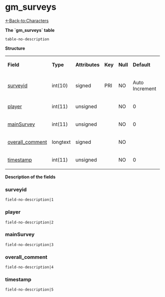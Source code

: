# gm\_surveys

[<-Back-to:Characters](database-characters.md)

**The \`gm\_surveys\` table**

`table-no-description`

**Structure**

<table>
<colgroup>
<col width="12%" />
<col width="12%" />
<col width="12%" />
<col width="12%" />
<col width="12%" />
<col width="12%" />
<col width="12%" />
<col width="12%" />
</colgroup>
<tbody>
<tr class="odd">
<td><p><strong>Field</strong></p></td>
<td><p><strong>Type</strong></p></td>
<td><p><strong>Attributes</strong></p></td>
<td><p><strong>Key</strong></p></td>
<td><p><strong>Null</strong></p></td>
<td><p><strong>Default</strong></p></td>
<td><p><strong>Extra</strong></p></td>
<td><p><strong>Comment</strong></p></td>
</tr>
<tr class="even">
<td><p><a href="#gm_surveys-surveyid">surveyid</a></p></td>
<td><p>int(10)</p></td>
<td><p>signed</p></td>
<td><p>PRI</p></td>
<td><p>NO</p></td>
<td><p>Auto Increment</p></td>
<td><p> </p></td>
<td><p> </p></td>
</tr>
<tr class="odd">
<td><p><a href="#gm_surveys-player">player</a></p></td>
<td><p>int(11)</p></td>
<td><p>unsigned</p></td>
<td><p> </p></td>
<td><p>NO</p></td>
<td><p>0</p></td>
<td><p> </p></td>
<td><p> </p></td>
</tr>
<tr class="even">
<td><p><a href="#gm_surveys-mainSurvey">mainSurvey</a></p></td>
<td><p>int(11)</p></td>
<td><p>unsigned</p></td>
<td><p> </p></td>
<td><p>NO</p></td>
<td><p>0</p></td>
<td><p> </p></td>
<td><p> </p></td>
</tr>
<tr class="odd">
<td><p><a href="#gm_surveys-overall_comment">overall_comment</a></p></td>
<td><p>longtext</p></td>
<td><p>signed</p></td>
<td><p> </p></td>
<td><p>NO</p></td>
<td><p> </p></td>
<td><p> </p></td>
<td><p> </p></td>
</tr>
<tr class="even">
<td><p><a href="#gm_surveys-timestamp">timestamp</a></p></td>
<td><p>int(11)</p></td>
<td><p>unsigned</p></td>
<td><p> </p></td>
<td><p>NO</p></td>
<td><p>0</p></td>
<td><p> </p></td>
<td><p> </p></td>
</tr>
</tbody>
</table>

**Description of the fields**

### surveyid

`field-no-description|1`

### player

`field-no-description|2`

### mainSurvey

`field-no-description|3`

### overall\_comment

`field-no-description|4`

### timestamp

`field-no-description|5`
